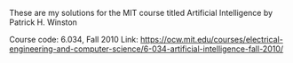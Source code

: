 These are my solutions for the MIT course titled Artificial Intelligence by Patrick H. Winston

Course code: 6.034, Fall 2010
Link: https://ocw.mit.edu/courses/electrical-engineering-and-computer-science/6-034-artificial-intelligence-fall-2010/
